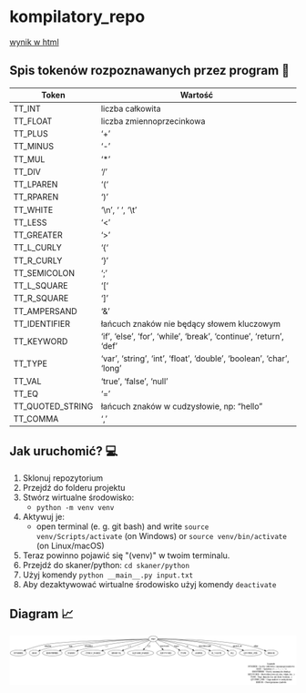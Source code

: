 # kompilatory_repo

[wynik w html](https://mikkdud.github.io/kompilatory_repo/)

## Spis tokenów rozpoznawanych przez program 📜

| Token | Wartość |
| ----- | ----- |
| TT\_INT | liczba całkowita |
| TT\_FLOAT | liczba zmiennoprzecinkowa |
| TT\_PLUS | ‘+’ |
| TT\_MINUS | ‘-’ |
| TT\_MUL | ‘\*’ |
| TT\_DIV | ‘/’ |
| TT\_LPAREN | ‘(‘ |
| TT\_RPAREN | ‘)’ |
| TT\_WHITE | ‘\\n’, ‘ ‘, ‘\\t’ |
| TT\_LESS | ‘\<’ |
| TT\_GREATER | ‘\>’ |
| TT\_L\_CURLY | ‘{‘ |
| TT\_R\_CURLY | ‘}’ |
| TT\_SEMICOLON | ‘;’ |
| TT\_L\_SQUARE | ‘\[‘ |
| TT\_R\_SQUARE | ‘\]’ |
| TT\_AMPERSAND | ‘&’ |
| TT\_IDENTIFIER | łańcuch znaków nie będący słowem kluczowym |
| TT\_KEYWORD | ‘if’, ‘else’, ‘for’, ‘while’, ‘break’, ‘continue’, ‘return’, ‘def’ |
| TT\_TYPE | ‘var’, ‘string’, ‘int’, ‘float’, ‘double’, ‘boolean’, ‘char’, ‘long’ |
| TT\_VAL | ‘true’, ‘false’, ‘null’ |
| TT\_EQ | ‘=’ |
| TT\_QUOTED\_STRING | łańcuch znaków w cudzysłowie, np: “hello” |
| TT\_COMMA | ‘,’ |

## Jak uruchomić? 💻
1. Sklonuj repozytorium
2. Przejdź do folderu projektu 
3. Stwórz wirtualne środowisko:
   - `python -m venv venv`
4. Aktywuj je:
   - open terminal (e. g. git bash) and write `source venv/Scripts/activate` (on Windows) or `source venv/bin/activate` (on Linux/macOS)
5. Teraz powinno pojawić się "(venv)" w twoim terminalu.
6. Przejdź do skaner/python: `cd skaner/python`
7. Użyj komendy `python __main__.py input.txt`
8. Aby dezaktywować wirtualne środowisko użyj komendy `deactivate`


## Diagram 📈
![Diagram przejść](diagram.png)
